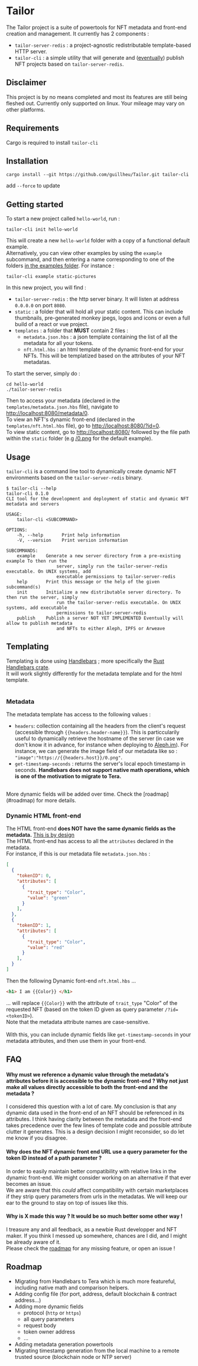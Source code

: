 # Tailor
The Tailor project is a suite of powertools for NFT metadata and front-end creation and management. It currently has 2 components :
* `tailor-server-redis` : a project-agnostic redistributable template-based HTTP server.
* `tailor-cli` : a simple utility that will generate and ([eventually](#roadmap)) publish NFT projects based on `tailor-server-redis`.

## Disclaimer
This project is by no means completed and most its features are still being fleshed out.
Currently only supported on linux. Your mileage may vary on other platforms.

## Requirements
Cargo is required to install `tailor-cli`

## Installation
```shell
cargo install --git https://github.com/guillheu/Tailor.git tailor-cli
```

add `--force` to update

## Getting started
To start a new project called `hello-world`, run :
```shell
tailor-cli init hello-world
```
This will create a new `hello-world` folder with a copy of a functional default example.<br>
Alternatively, you can view other examples by using the `example` subcommand, and then entering a name corresponding to one of the folders [in the examples folder](./examples). For instance :
```shell
tailor-cli example static-pictures
```

In this new project, you will find :
* `tailor-server-redis` : the http server binary. It will listen at address `0.0.0.0` on port `8080`.
* `static` : a folder that will hold all your static content. This can include thumbnails, pre-generated monkey jpegs, logos and icons or even a full build of a react or vue  project.
* `templates` : a folder that **MUST** contain 2 files :
  * `metadata.json.hbs` : a json template containing the list of all the metadata for all your tokens.
  * `nft.html.hbs` : an html template of the dynamic front-end for your NFTs. This will be templatized based on the attributes of your NFT metadatas.

To start the server, simply do :
```shell
cd hello-world
./tailor-server-redis
```
Then to access your metadata (declared in the `templates/metadata.json.hbs` file), navigate to [http://localhost:8080/metadata/0](http://localhost:8080/metadata/0).<br>
To view an NFT's dynamic front-end (declared in the `templates/nft.html.hbs` file), go to [http://localhost:8080/?id=0](http://localhost:8080/?id=0).<br>
To view static content, go to [http://localhost:8080/](http://localhost:8080/) followed by the file path within the `static` folder (e.g [/0.png](http://localhost:8080/0.png) for the default example).

## Usage
`tailor-cli` is a command line tool to dynamically create dynamic NFT environments based on the `tailor-server-redis` binary.<br>
```shell
$ tailor-cli --help
tailor-cli 0.1.0
CLI tool for the development and deployment of static and dynamic NFT metadata and servers

USAGE:
    tailor-cli <SUBCOMMAND>

OPTIONS:
    -h, --help       Print help information
    -V, --version    Print version information

SUBCOMMANDS:
    example    Generate a new server directory from a pre-existing example To then run the
                   server, simply run the tailor-server-redis executable. On UNIX systems, add
                   executable permissions to tailor-server-redis
    help       Print this message or the help of the given subcommand(s)
    init       Initialize a new distributable server directory. To then run the server, simply
                   run the tailor-server-redis executable. On UNIX systems, add executable
                   permissions to tailor-server-redis
    publish    Publish a server NOT YET IMPLEMENTED Eventually will allow to publish metadata
                   and NFTs to either Aleph, IPFS or Arweave
```

## Templating
Templating is done using [Handlebars](https://handlebarsjs.com/) ; more specifically the [Rust Handlebars crate](https://crates.io/crates/handlebars).<br>
It will work slightly differently for the metadata template and for the html template.<br>
<br>

### Metadata
The metadata template has access to the following values :
* `headers`: collection containing all the headers from the client's request (accessible through `{{headers.header-name}}`). This is particcularily useful to dynamically retrieve the hostname of the server (in case we don't know it in advance, for instance when deploying to [Aleph.im](https://aleph.im/)). For instance, we can generate the image field of our metadata like so : `"image":"https://{{headers.host}}/0.png"`.
* `get-timestamp-seconds` : returns the server's local epoch timestamp in seconds. **Handlebars does not support native math operations, which is one of the motivation to migrate to Tera.** 
<br>
More dynamic fields will be added over time. Check the [roadmap](#roadmap) for more details.

### Dynamic HTML front-end
The HTML front-end **does NOT have the same dynamic fields as the metadata.** [This is by design](#why-must-we-reference-a-dynamic-value-through-the-metadatas-attributes-before-it-is-accessible-to-the-dynamic-front-end--why-not-just-make-all-values-directly-accessible-to-both-the-front-end-and-the-metadata)<br>
The HTML front-end has access to all the `attributes` declared in the metadata.<br>
For instance, if this is our metadata file `metadata.json.hbs` :
```json
[
  {
    "tokenID": 0,
    "attributes": [
      {
        "trait_type": "Color",
        "value": "green"
      }
    ],
  },
  {
    "tokenID": 1,
    "attributes": [
      {
        "trait_type": "Color",
        "value": "red"
      }
    ],
  }
]
```
Then the following Dynamic font-end `nft.html.hbs` ...
```html
<h1> I am {{Color}} </h1>
```
... will replace `{{Color}}` with the attribute of `trait_type` "Color" of the requested NFT (based on the token ID given as query parameter `/?id=<tokenID>`).<br>
Note that the metadata attribute names are case-sensitive.<br>
<br>
With this, you can include dynamic fields like `get-timestamp-seconds` in your metadata attributes, and then use them in your front-end.



## FAQ
#### Why must we reference a dynamic value through the metadata's attributes before it is accessible to the dynamic front-end ? Why not just make all values directly accessible to both the front-end and the metadata ?
I considered this question with a lot of care. My conclusion is that any dynamic data used in the front-end of an NFT should be referenced in its attributes. I think having clarity between the metadata and the front-end takes precedence over the few lines of template code and possible attribute clutter it generates. This is a design decision I might reconsider, so do let me know if you disagree.

#### Why does the NFT dynamic front end URL use a query parameter for the token ID instead of a path parameter ?
In order to easily maintain better compatibility with relative links in the dynamic front-end. We might consider working on an alternative if that ever becomes an issue.<br>
We are aware that this *could* affect compatibility with certain marketplaces if they strip query parameters from urls in the metadatas. We will keep our ear to the ground to stay on top of issues like this.

#### Why is X made this way ? It would be so much better some other way !
I treasure any and all feedback, as a newbie Rust developper and NFT maker. If you think I messed up somewhere, chances are I did, and I might be already aware of it.<br>
Please check the [roadmap](#roadmap) for any missing feature, or open an issue !

## Roadmap
* Migrating from Handlebars to Tera which is much more featureful, including native math and comparison helpers.
* Adding config file (for port, address, default blockchain & contract address...)
* Adding more dynamic fields
  * protocol (`http` or `https`)
  * all query parameters
  * request body
  * token owner address
  * ...
* Adding metadata generation powertools
* Migrating timestamp generation from the local machine to a remote trusted source (blockchain node or NTP server)